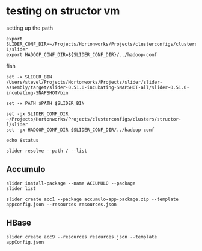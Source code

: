 <!---
  Licensed under the Apache License, Version 2.0 (the "License");
  you may not use this file except in compliance with the License.
  You may obtain a copy of the License at
  
   http://www.apache.org/licenses/LICENSE-2.0
  
  Unless required by applicable law or agreed to in writing, software
  distributed under the License is distributed on an "AS IS" BASIS,
  WITHOUT WARRANTIES OR CONDITIONS OF ANY KIND, either express or implied.
  See the License for the specific language governing permissions and
  limitations under the License. See accompanying LICENSE file.
-->
  
# testing on structor vm
 

setting up the path

    export SLIDER_CONF_DIR=~/Projects/Hortonworks/Projects/clusterconfigs/clusters/structor-1/slider
    export HADOOP_CONF_DIR=${SLIDER_CONF_DIR}/../hadoop-conf
    
fish
    
    set -x SLIDER_BIN /Users/stevel/Projects/Hortonworks/Projects/slider/slider-assembly/target/slider-0.51.0-incubating-SNAPSHOT-all/slider-0.51.0-incubating-SNAPSHOT/bin
    
    set -x PATH $PATH $SLIDER_BIN
    
    set -gx SLIDER_CONF_DIR ~/Projects/Hortonworks/Projects/clusterconfigs/clusters/structor-1/slider
    set -gx HADOOP_CONF_DIR $SLIDER_CONF_DIR/../hadoop-conf
    
    echo $status
    
    slider resolve --path / --list
    

## Accumulo
    
    slider install-package --name ACCUMULO --package 
    slider list
    
    slider create acc1 --package accumulo-app-package.zip --template appconfig.json --resources resources.json 
    
    
## HBase

    slider create acc9 --resources resources.json --template appConfig.json 
    
    